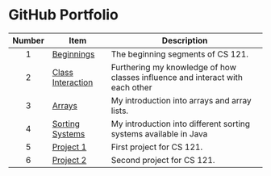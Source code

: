 #    GitHub Portfolio




| Number | Item                                                                                                       | Description                                                                   |
|:------:|------------------------------------------------------------------------------------------------------------|-------------------------------------------------------------------------------|
|   1    | [Beginnings](https://github.com/FieryFoxed/Github-Portfolio/tree/main/Beginnings)                          | The beginning segments of CS 121.                                             |
|   2    | [Class Interaction](https://github.com/FieryFoxed/Github-Portfolio/tree/main/Class%20Interaction)          | Furthering my knowledge of how classes influence and interact with each other |
|   3    | [Arrays](https://github.com/FieryFoxed/Github-Portfolio/tree/main/Arrays)                                  | My introduction into arrays and array lists.                                  |
|   4    | [Sorting Systems](https://github.com/FieryFoxed/Github-Portfolio/tree/main/Sorting%20Systems)              | My introduction into different sorting systems available in Java              |
|   5    | [Project 1](https://github.com/FieryFoxed/Github-Portfolio/blob/main/Project%20Number%20One/Project1.java) | First project for CS 121.                                                     |
|   6    | [Project 2](https://github.com/FieryFoxed/Github-Portfolio/tree/main/Project%20Number%20Two)               | Second project for CS 121.                                                    |